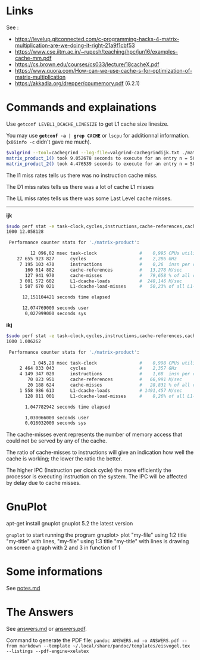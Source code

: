 # Links

See :
 - https://levelup.gitconnected.com/c-programming-hacks-4-matrix-multiplication-are-we-doing-it-right-21a9f1cbf53
 - https://www.cse.iitm.ac.in/~rupesh/teaching/hpc/jun16/examples-cache-mm.pdf
 - https://cs.brown.edu/courses/cs033/lecture/18cacheX.pdf
 - https://www.quora.com/How-can-we-use-cache-s-for-optimization-of-matrix-multiplication
 - https://akkadia.org/drepper/cpumemory.pdf (6.2.1)

# Commands and explainations

Use `getconf LEVEL1_DCACHE_LINESIZE` to get L1 cache size linesize.

You may use **`getconf -a | grep CACHE`** or `lscpu` for additionnal information. (`x86info -c` didn't gave me much).

```bash
$valgrind --tool=cachegrind --log-file=valgrind-cachegrindijk.txt ./matrix-product
matrix_product_1() took 9.052678 seconds to execute for an entry n = 500
matrix_product_2() took 4.476539 seconds to execute for an entry n = 500
```

The I1 miss rates tells us there was no instruction cache miss.

The D1 miss rates tells us there was a lot of cache L1 misses

The LL miss rates tells us there was some Last Level cache misses.

---

**ijk**
```bash
$sudo perf stat -e task-clock,cycles,instructions,cache-references,cache-misses,L1-dcache-loads,L1-dcache-load-misses ./matrix-product
1000 12.058128 

 Performance counter stats for './matrix-product':

         12 096,02 msec task-clock                #    0,995 CPUs utilized          
    27 655 923 827      cycles                    #    2,286 GHz                      (37,19%)
     7 195 103 470      instructions              #    0,26  insn per cycle           (53,84%)
       160 614 882      cache-references          #   13,278 M/sec                    (66,66%)
       127 941 970      cache-misses              #   79,658 % of all cache refs      (83,36%)
     3 001 572 602      L1-dcache-loads           #  248,146 M/sec                    (83,31%)
     1 507 670 021      L1-dcache-load-misses     #   50,23% of all L1-dcache hits    (33,27%)

      12,151104421 seconds time elapsed

      12,074769000 seconds user
       0,027999000 seconds sys
```

**ikj**
```bash
$sudo perf stat -e task-clock,cycles,instructions,cache-references,cache-misses,L1-dcache-loads,L1-dcache-load-misses ./matrix-product
1000 1.006262 

 Performance counter stats for './matrix-product':

          1 045,28 msec task-clock                #    0,998 CPUs utilized          
     2 464 033 043      cycles                    #    2,357 GHz                      (35,75%)
     4 149 347 020      instructions              #    1,68  insn per cycle           (52,56%)
        70 023 951      cache-references          #   66,991 M/sec                    (66,59%)
        20 188 624      cache-misses              #   28,831 % of all cache refs      (83,39%)
     1 558 986 613      L1-dcache-loads           # 1491,457 M/sec                    (82,69%)
       128 811 001      L1-dcache-load-misses     #    8,26% of all L1-dcache hits    (33,03%)

       1,047782942 seconds time elapsed

       1,030066000 seconds user
       0,016032000 seconds sys
```

The cache-misses event represents the number of memory access that could not be served by any of the cache. 

The ratio of cache-misses to instructions will give an indication how well the cache is working; the lower the ratio the better.

The higher IPC (Instruction per clock cycle) the more efficiently the processor is executing instruction on the system. The IPC will be affected by delay due to cache misses.

# GnuPlot

apt-get install gnuplot
gnuplot 5.2 the latest version

`gnuplot` to start running the program
gnuplot> plot "my-file" using 1:2 title "my-title" with lines, "my-file" using 1:3 title "my-title" with lines
is drawing on screen a graph with 2 and 3 in function of 1

# Some informations

See [notes.md](NOTES.md)

# The Answers

See [answers.md](ANSWERS.md) or [answers.pdf](ANSWERS.pdf).

Command to generate the PDF file:
`pandoc ANSWERS.md -o ANSWERS.pdf --from markdown --template ~/.local/share/pandoc/templates/eisvogel.tex --listings --pdf-engine=xelatex`
